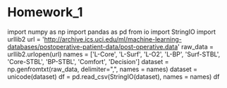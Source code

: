 # Homework_1

import numpy as np
import pandas as pd
from io import StringIO
import urllib2
url = 'http://archive.ics.uci.edu/ml/machine-learning-databases/postoperative-patient-data/post-operative.data'
raw_data = urllib2.urlopen(url)
names = ['L-Core', 'L-Surf', 'L-O2', 'L-BP', 'Surf-STBL', 'Core-STBL', 'BP-STBL', 'Comfort', 'Decision']
dataset = np.genfromtxt(raw_data, delimiter=",", names = names)
dataset = unicode(dataset)
df = pd.read_csv(StringIO(dataset), names = names)
df
